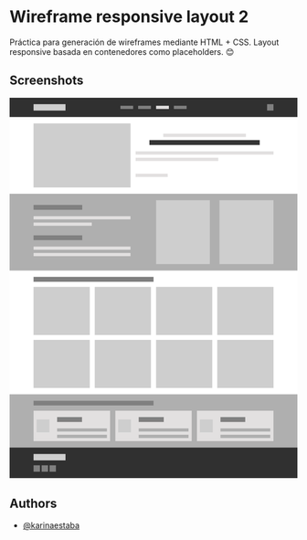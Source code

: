
# Wireframe responsive layout 2

Práctica para generación de wireframes mediante HTML + CSS. Layout responsive basada en contenedores como placeholders. 😊


## Screenshots

![App Screenshot](screenshot.png)


## Authors

- [@karinaestaba](https://www.github.com/karinaestaba)

